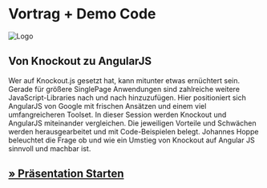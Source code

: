# Vortrag + Demo Code

![Logo](http://johanneshoppe.github.io/FromKnockout2Angular/Slides/images/logo.png)

## Von Knockout zu AngularJS

Wer auf Knockout.js gesetzt hat, kann mitunter etwas ernüchtert sein. Gerade für größere SinglePage Anwendungen sind zahlreiche weitere JavaScript-Libraries nach und nach hinzuzufügen. Hier positioniert sich AngularJS von Google mit frischen Ansätzen und einem viel umfangreicheren Toolset. In dieser Session werden Knockout und AngularJS miteinander vergleichen. Die jeweiligen Vorteile und Schwächen werden herausgearbeitet und mit Code-Beispielen belegt. Johannes Hoppe beleuchtet die Frage ob und wie ein Umstieg von Knockout auf Angular JS sinnvoll und machbar ist.

## [» Präsentation Starten](http://johanneshoppe.github.io/FromKnockout2Angular/)